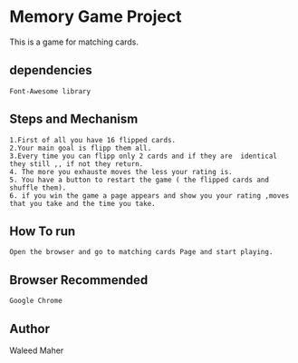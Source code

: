 # Memory Game Project
  This is a game for matching cards.
  ## dependencies 
    Font-Awesome library
  ## Steps and Mechanism
    1.First of all you have 16 flipped cards.
    2.Your main goal is flipp them all.
    3.Every time you can flipp only 2 cards and if they are  identical they still ,, if not they return.
    4. The more you exhauste moves the less your rating is.
    5. You have a button to restart the game ( the flipped cards and shuffle them).
    6. if you win the game a page appears and show you your rating ,moves that you take and the time you take.
    
  ## How To run
    Open the browser and go to matching cards Page and start playing.
  ## Browser Recommended
    Google Chrome
  
  ## Author 
  Waleed Maher
